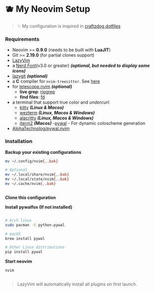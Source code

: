 # 🫐 My Neovim Setup

> ✨ My configuration is inspired in [craftzdog dotfiles](https://github.com/craftzdog/dotfiles-public)

### Requirements

- Neovim >= **0.9.0** (needs to be built with **LuaJIT**)
- Git >= **2.19.0** (for partial clones support)
- [LazyVim](https://www.lazyvim.org/)
- a [Nerd Font](https://www.nerdfonts.com/)(v3.0 or greater) **_(optional, but needed to display some icons)_**
- [lazygit](https://github.com/jesseduffield/lazygit) **_(optional)_**
- a **C** compiler for `nvim-treesitter`. See [here](https://github.com/nvim-treesitter/nvim-treesitter#requirements)
- for [telescope.nvim](https://github.com/nvim-telescope/telescope.nvim) **_(optional)_**
  - **live grep**: [ripgrep](https://github.com/BurntSushi/ripgrep)
  - **find files**: [fd](https://github.com/sharkdp/fd)
- a terminal that support true color and *undercurl*:
  - [kitty](https://github.com/kovidgoyal/kitty) **_(Linux & Macos)_**
  - [wezterm](https://github.com/wez/wezterm) **_(Linux, Macos & Windows)_**
  - [alacritty](https://github.com/alacritty/alacritty) **_(Linux, Macos & Windows)_**
  - [iterm2](https://iterm2.com/) **_(Macos)_**
-[pywal](https://github.com/dylanaraps/pywal) - For dynamic coloscheme generation
- [AlphaTechnolog/pywal.nvim](https://github.com/AlphaTechnolog/pywal.nvim)

### Installation

**Backup your existing configurations**

```bash
mv ~/.config/nvim{,.bak}

# Optional
mv ~/.local/share/nvim{,.bak}
mv ~/.local/state/nvim{,.bak}
mv ~/.cache/nvim{,.bak}
```
```
```

**Clone this configuration**

**Install pywalfox (If not installed)**
```bash

# Arch linux
sudo pacman -S python-pywal

# macOS
brew install pywal

# Other Linux distributions
pip install pywal
```

**Start neovim**
```bash
nvim
```
```
```

> LazyVim will automatically install all plugins on first launch.


